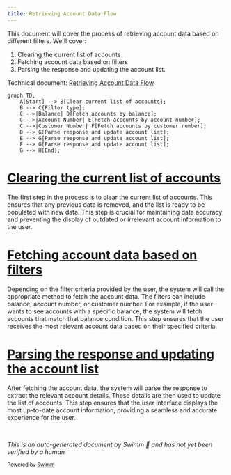 ```yaml
---
title: Retrieving Account Data Flow
---
```

This document will cover the process of retrieving account data based on different filters. We'll cover:

1. Clearing the current list of accounts
2. Fetching account data based on filters
3. Parsing the response and updating the account list.

Technical document: <SwmLink doc-title="Retrieving Account Data Flow">[Retrieving Account Data Flow](/.swm/retrieving-account-data-flow.ksf8d87t.sw.md)</SwmLink>

```mermaid
graph TD;
    A[Start] --> B[Clear current list of accounts];
    B --> C{Filter type};
    C -->|Balance| D[Fetch accounts by balance];
    C -->|Account Number| E[Fetch accounts by account number];
    C -->|Customer Number| F[Fetch accounts by customer number];
    D --> G[Parse response and update account list];
    E --> G[Parse response and update account list];
    F --> G[Parse response and update account list];
    G --> H[End];
```

# [Clearing the current list of accounts](https://app.swimm.io/repos/Z2l0aHViJTNBJTNBY2ljcy1iYW5raW5nLXNhbXBsZS1hcHBsaWNhdGlvbi1jYnNhLUlCTS1EZW1vLUdQVCUzQSUzQVN3aW1tLURlbW8=/docs/ksf8d87t#the-flow-starts-by-clearing-the-current-list-of-accounts)

The first step in the process is to clear the current list of accounts. This ensures that any previous data is removed, and the list is ready to be populated with new data. This step is crucial for maintaining data accuracy and preventing the display of outdated or irrelevant account information to the user.

# [Fetching account data based on filters](https://app.swimm.io/repos/Z2l0aHViJTNBJTNBY2ljcy1iYW5raW5nLXNhbXBsZS1hcHBsaWNhdGlvbi1jYnNhLUlCTS1EZW1vLUdQVCUzQSUzQVN3aW1tLURlbW8=/docs/ksf8d87t#then-based-on-the-filter-provided-it-calls-the-appropriate-method-to-fetch-the-account-data)

Depending on the filter criteria provided by the user, the system will call the appropriate method to fetch the account data. The filters can include balance, account number, or customer number. For example, if the user wants to see accounts with a specific balance, the system will fetch accounts that match that balance condition. This step ensures that the user receives the most relevant account data based on their specified criteria.

# [Parsing the response and updating the account list](https://app.swimm.io/repos/Z2l0aHViJTNBJTNBY2ljcy1iYW5raW5nLXNhbXBsZS1hcHBsaWNhdGlvbi1jYnNhLUlCTS1EZW1vLUdQVCUzQSUzQVN3aW1tLURlbW8=/docs/ksf8d87t#once-the-data-is-fetched-it-parses-the-response-and-updates-the-list-of-accounts-with-the-new-data)

After fetching the account data, the system will parse the response to extract the relevant account details. These details are then used to update the list of accounts. This step ensures that the user interface displays the most up-to-date account information, providing a seamless and accurate experience for the user.

&nbsp;

*This is an auto-generated document by Swimm 🌊 and has not yet been verified by a human*

<SwmMeta version="3.0.0" repo-id="Z2l0aHViJTNBJTNBY2ljcy1iYW5raW5nLXNhbXBsZS1hcHBsaWNhdGlvbi1jYnNhLUlCTS1EZW1vLUdQVCUzQSUzQVN3aW1tLURlbW8=" repo-name="cics-banking-sample-application-cbsa-IBM-Demo-GPT"><sup>Powered by [Swimm](/)</sup></SwmMeta>
